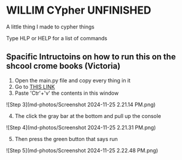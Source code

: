 # WILLIM CYpher **UNFINISHED**
A little thing I made to cypher things 

Type HLP or HELP for a list of commands 

## Spacific Intructoins on how to run this on the shcool crome books (Victoria)

1. Open the main.py file and copy every thing in it
2. Go to [THIS LINK](https://www.onlinegdb.com/online_python_interpreter)
3. Paste 'Ctr'+'v' the contents in this window

![Step 3](md-photos/Screenshot 2024-11-25 2.21.14 PM.png)

4. The click the gray bar at the bottom and pull up the console

![Step 4](md-photos/Screenshot 2024-11-25 2.21.31 PM.png)

5. Then press the green button that says run

![Step 5](md-photos/Screenshot 2024-11-25 2.22.48 PM.png)
